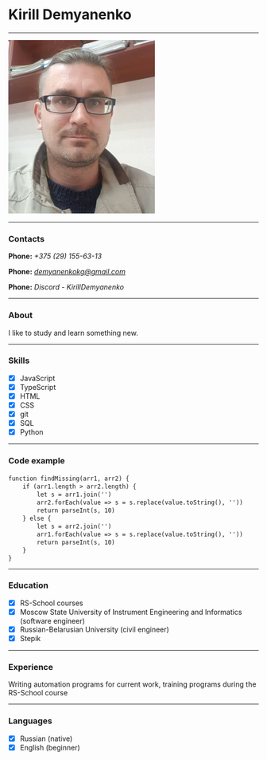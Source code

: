 # Kirill Demyanenko

***

![Me](src/assets/me.jpg)

***

### Contacts

**Phone:** *+375 (29) 155-63-13*

**Phone:** *demyanenkokg@gmail.com*

**Phone:** *Discord - KirillDemyanenko*

***

### About

I like to study and learn something new.

***

### Skills

- [x] JavaScript
- [x] TypeScript
- [x] HTML
- [x] CSS
- [x] git
- [x] SQL
- [x] Python

***

### Code example

```
function findMissing(arr1, arr2) {
    if (arr1.length > arr2.length) {
        let s = arr1.join('')
        arr2.forEach(value => s = s.replace(value.toString(), ''))
        return parseInt(s, 10)
    } else {
        let s = arr2.join('')
        arr1.forEach(value => s = s.replace(value.toString(), ''))
        return parseInt(s, 10)
    }
}
```

***

### Education

- [x] RS-School courses
- [x] Moscow State University of Instrument Engineering and Informatics (software engineer)
- [x] Russian-Belarusian University (civil engineer)
- [x] Stepik

***

### Experience

Writing automation programs for current work, training programs during the RS-School course

***

### Languages

- [x] Russian (native)
- [x] English (beginner)
